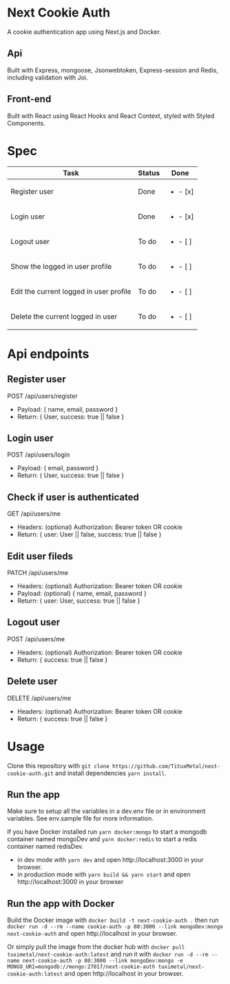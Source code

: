 # Next Cookie Auth

A cookie authentication app using Next.js and Docker.

## Api

Built with Express, mongoose, Jsonwebtoken, Express-session and Redis, including validation with Joi.

## Front-end

Built with React using React Hooks and React Context, styled with Styled Components.

# Spec

| Task                                    | Status | Done                      |
| --------------------------------------- | ------ | ------------------------- |
| Register user                           | Done   | <ul><li> - [x] </li></ul> |
| Login user                              | Done   | <ul><li> - [x] </li></ul> |
| Logout user                             | To do  | <ul><li> - [ ] </li></ul> |
| Show the logged in user profile         | To do  | <ul><li> - [ ] </li></ul> |
| Edit the current logged in user profile | To do  | <ul><li> - [ ] </li></ul> |
| Delete the current logged in user       | To do  | <ul><li> - [ ] </li></ul> |

# Api endpoints

## Register user

POST /api/users/register

- Payload: { name, email, password }
- Return: { User, success: true || false }

## Login user

POST /api/users/login

- Payload: { email, password }
- Return: { User, success: true || false }

## Check if user is authenticated

GET /api/users/me

- Headers: (optional) Authorization: Bearer token OR cookie
- Return: { user: User || false, success: true || false }

## Edit user fileds

PATCH /api/users/me

- Headers: (optional) Authorization: Bearer token OR cookie
- Payload: (optional) { name, email, password }
- Return: { user: User, success: true || false }

## Logout user

POST /api/users/me

- Headers: (optional) Authorization: Bearer token OR cookie
- Return: { success: true || false }

## Delete user

DELETE /api/users/me

- Headers: (optional) Authorization: Bearer token OR cookie
- Return: { success: true || false }

# Usage

Clone this repository with `git clone https://github.com/TituxMetal/next-cookie-auth.git` and install dependencies `yarn install`.

## Run the app

Make sure to setup all the variables in a dev.env file or in environment variables. See env.sample file for more information.

If you have Docker installed run `yarn docker:mongo` to start a mongodb container named mongoDev and `yarn docker:redis` to start a redis container named redisDev.

- in dev mode with `yarn dev` and open http://localhost:3000 in your browser.
- in production mode with `yarn build && yarn start` and open http://localhost:3000 in your browser

## Run the app with Docker

Build the Docker image with `docker build -t next-cookie-auth .` then run `docker run -d --rm --name cookie-auth -p 80:3000 --link mongoDev:mongo next-cookie-auth` and open http://localhost in your browser.

Or simply pull the image from the docker hub with `docker pull tuximetal/next-cookie-auth:latest` and run it with `docker run -d --rm --name next-cookie-auth -p 80:3000 --link mongoDev:mongo -e MONGO_URI=mongodb://mongo:27017/next-cookie-auth tuximetal/next-cookie-auth:latest` and open http://localhost in your browser.
